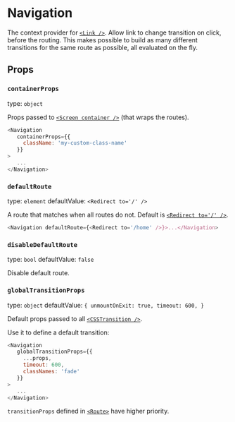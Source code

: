 # Navigation

The context provider for [`<Link />`](/docs/link). Allow link to change
transition on click, before the routing. This makes possible to build as
many different transitions for the same route as possible, all evaluated
on the fly.

## Props
### `containerProps`

type: `object`


Props passed to [`<Screen container />`](/docs/screen) (that wraps the
routes).

```javascript
<Navigation
   containerProps={{
     className: 'my-custom-class-name'
   }}
>
   ...
</Navigation>
```


### `defaultRoute`

type: `element`
defaultValue: `<Redirect to='/' />`


A route that matches when all routes do not. Default is
[`<Redirect to='/' />`](https://reacttraining.com/react-router/web/api/Redirect).

```javascript
<Navigation defaultRoute={<Redirect to='/home' />}>...</Navigation>
```


### `disableDefaultRoute`

type: `bool`
defaultValue: `false`


Disable default route.


### `globalTransitionProps`

type: `object`
defaultValue: `{
  unmountOnExit: true,
  timeout: 600,
}`


Default props passed to all [`<CSSTransition />`](https://reactcommunity.org/react-transition-group/css-transition).

Use it to define a default transition:

```javascript
<Navigation
   globalTransitionProps={{
     ...props,
     timeout: 600,
     classNames: 'fade'
   }}
>
   ...
</Navigation>
```

`transitionProps` defined in [`<Route>`](/docs/route) have higher priority.




